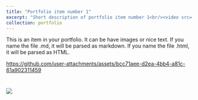 ```yaml
---
title: "Portfolio item number 1"
excerpt: "Short description of portfolio item number 1<br/><video src='https://github.com/shermanhung/shermanhung.github.io/blob/6801595c90a460225acd7af6ba54c1b4f26d2915/files/5.mp4' width=180></video>" 
collection: portfolio
---
```


This is an item in your portfolio. It can be have images or nice text. If you name the file .md, it will be parsed as markdown. If you name the file .html, it will be parsed as HTML. 



https://github.com/user-attachments/assets/bcc71aee-d2ea-4bb4-a81c-61a902311459



# <img src='/images/500x300.png'>
